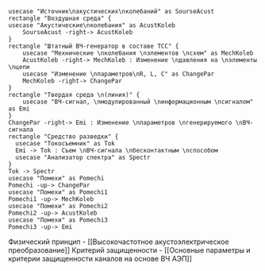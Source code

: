 ```plantuml
usecase "Источник\nакустических\nколебаний" as SourseAcust
rectangle "Воздушная среда" {
usecase "Акустические\nколебания" as AcustKoleb
    SourseAcust -right-> AcustKoleb
}
rectangle "Штатный ВЧ-генератор в составе ТСС" {
    usecase "Мехнические \nколебания \nэлементов \nсхем" as MechKoleb
    AcustKoleb -right-> MechKoleb : Изменение \nдавления на \nэлементы \nцепи
    usecase "Изменение \nпараметров\nR, L, C" as ChangePar
    MechKoleb -right-> ChangePar
}
rectangle "Твердая среда \n(линия)" {
    usecase "ВЧ-сигнал, \nмодулированный \nинформационным \nсигналом" as Emi
}
ChangePar -right-> Emi : Изменение \nпараметров \nгенерируемого \nВЧ-сигнала
rectangle "Средство разведки" {
  usecase "Токосъемник" as Tok
  Emi -> Tok : Съем \nВЧ-сигнала \nбесконтактным \nспособом
  usecase "Анализатор спектра" as Spectr
}
Tok -> Spectr
usecase "Помехи" as Pomechi
Pomechi -up-> ChangePar
usecase "Помехи" as Pomechi1
Pomechi1 -up-> MechKoleb
usecase "Помехи" as Pomechi2
Pomechi2 -up-> AcustKoleb
usecase "Помехи" as Pomechi3
Pomechi3 -up-> Emi
```

Физический принцип - [[Высокочастотное акустоэлектрическое преобразование]]
Критерий защищенности - [[Основные параметры и критерии защищенности каналов на основе ВЧ АЭП]]